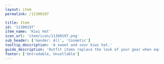 ```yaml
---
layout: item
permalink: /11300197

title: Item
id: '11300197'
item_name: 'Kiwi Hat'
icon_url: 'item/icon/11300197.png'
sub_header: ['Gender: All', 'Cosmetic']
tooltip_description: 'A sweet and sour kiwi hat.'
guide_description: 'Outfit items replace the look of your gear when equipped.'
footer: ['Untradable, Unsellable']
---
```

